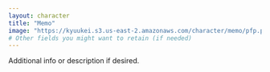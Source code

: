 ```yaml
---
layout: character
title: "Memo"
image: "https://kyuukei.s3.us-east-2.amazonaws.com/character/memo/pfp.png"
# Other fields you might want to retain (if needed)
---
```

Additional info or description if desired.
